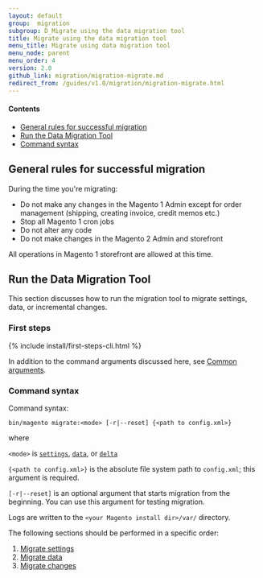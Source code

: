 ```yaml
---
layout: default
group:  migration
subgroup: D_Migrate using the data migration tool
title: Migrate using the data migration tool
menu_title: Migrate using data migration tool
menu_node: parent
menu_order: 4
version: 2.0
github_link: migration/migration-migrate.md
redirect_from: /guides/v1.0/migration/migration-migrate.html
---
```


#### Contents
*	<a href="#migration-command-gen">General rules for successful migration</a>
*	<a href="#migration-command-run">Run the Data Migration Tool</a>
*	<a href="#migration-command-run-syntax">Command syntax</a>

<h2 id="migration-command-gen">General rules for successful migration</h2>

During the time you're migrating:

*	Do not make any changes in the Magento 1 Admin except for order management (shipping, creating invoice, credit memos etc.)
*	Stop all Magento 1 cron jobs
*	Do not alter any code
*	Do not make changes in the Magento 2 Admin and storefront

All operations in Magento 1 storefront are allowed at this time.

<h2 id="migration-command-run">Run the Data Migration Tool</h2>
This section discusses how to run the migration tool to migrate settings, data, or incremental changes.

<h3 id="migration-command-run-first">First steps</h3>
{% include install/first-steps-cli.html %}

In addition to the command arguments discussed here, see <a href="{{ site.gdeurl }}install-gde/install/cli/install-cli-subcommands.html#instgde-cli-subcommands-common">Common arguments</a>.

<h3 id="migration-command-run-syntax">Command syntax</h3>
Command syntax:

	bin/magento migrate:<mode> [-r|--reset] {<path to config.xml>}

where

`<mode>` is <a href="{{ site.gdeurl }}migration/migration-migrate-settings.html">`settings`</a>, <a href="{{ site.gdeurl }}migration/migration-migrate-data.html">`data`</a>, or <a href="{{ site.gdeurl }}migration/migration-migrate-delta.html">`delta`</a>

`{<path to config.xml>}` is the absolute file system path to `config.xml`; this argument is required.

`[-r|--reset]` is an optional argument that starts migration from the beginning. You can use this argument for testing migration.

<div class="bs-callout bs-callout-info" id="info">
<span class="glyphicon-class">
  <p>Logs are written to the <code>&lt;your Magento install dir>/var/</code> directory.</p></span>
</div>

The following sections should be performed in a specific order:

1.	<a href="{{ site.gdeurl }}migration/migration-migrate-settings.html">Migrate settings</a>
3.	<a href="{{ site.gdeurl }}migration/migration-migrate-data.html">Migrate data</a>
4.	<a href="{{ site.gdeurl }}migration/migration-migrate-delta.html">Migrate changes</a>

